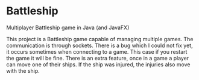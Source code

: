# Battleship
Multiplayer Battleship game in Java (and JavaFX)

This project is a Battleship game capable of managing multiple games.
The communication is through sockets. 
There is a bug which I could not fix yet, it occurs sometimes when 
connecting to a game. This case if you restart the game it will be fine.
There is an extra feature, once in a game a player can move one of their ships. 
If the ship was injured, the injuries also move with the ship.
